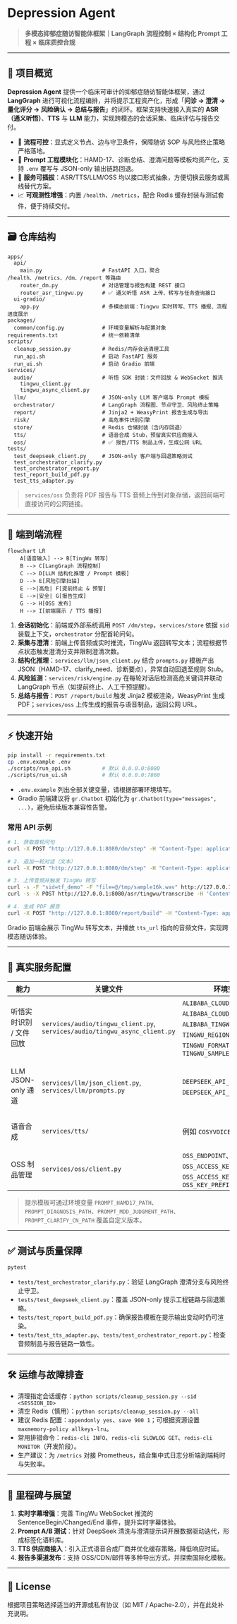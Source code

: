 # Depression Agent

> **多模态抑郁症随访智能体框架｜LangGraph 流程控制 × 结构化 Prompt 工程 × 临床质控合规**

---

## 📌 项目概览

**Depression Agent** 提供一个临床可审计的抑郁症随访智能体框架，通过 **LangGraph** 进行可视化流程编排，并将提示工程资产化，形成「**问诊 → 澄清 → 量化评分 → 风险确认 → 总结与报告**」的闭环。框架支持快速接入真实的 **ASR（通义听悟）**、**TTS** 与 **LLM** 能力，实现跨模态的会话采集、临床评估与报告交付。

- 🔁 **流程可控**：显式定义节点、边与守卫条件，保障随访 SOP 与风险终止策略严格落地。
- 🧠 **Prompt 工程模块化**：HAMD-17、诊断总结、澄清问题等模板均资产化，支持 `.env` 覆写与 JSON-only 输出链路回退。
- 🧩 **服务可插拔**：ASR/TTS/LLM/OSS 均以接口形式抽象，方便切换云服务或离线替代方案。
- 📈 **可观测性增强**：内置 `/health`、`/metrics`，配合 Redis 缓存封装与测试套件，便于持续交付。

---

## 🗃️ 仓库结构

```text
apps/
  api/
    main.py                   # FastAPI 入口，聚合 /health、/metrics、/dm、/report 等路由
    router_dm.py              # 对话管理与报告构建 REST 接口
    router_asr_tingwu.py      # ✅ 通义听悟 ASR 上传、转写与任务查询接口
  ui-gradio/
    app.py                    # 多模态前端：Tingwu 实时转写、TTS 播报、流程进度展示
packages/
  common/config.py            # 环境变量解析与配置对象
requirements.txt              # 统一依赖清单
scripts/
  cleanup_session.py          # Redis/内存会话清理工具
  run_api.sh                  # 启动 FastAPI 服务
  run_ui.sh                   # 启动 Gradio 前端
services/
  audio/                      # 听悟 SDK 封装：文件回放 & WebSocket 推流
    tingwu_client.py
    tingwu_async_client.py
  llm/                        # JSON-only LLM 客户端与 Prompt 模板
  orchestrator/               # LangGraph 流程图、节点守卫、风险终止策略
  report/                     # Jinja2 + WeasyPrint 报告生成与导出
  risk/                       # 高危事件识别引擎
  store/                      # Redis 仓储封装（含内存回退）
  tts/                        # 语音合成 Stub，预留真实供应商接入
  oss/                        # ✅ 报告/TTS 制品上传，生成公网 URL
tests/
  test_deepseek_client.py     # JSON-only 客户端与回退策略测试
  test_orchestrator_clarify.py
  test_orchestrator_report.py
  test_report_build_pdf.py
  test_tts_adapter.py
```

> `services/oss` 负责将 PDF 报告与 TTS 音频上传到对象存储，返回前端可直接访问的公网链接。

---

## 🧭 端到端流程

```mermaid
flowchart LR
    A[语音输入] --> B[TingWu 转写]
    B --> C[LangGraph 流程控制]
    C --> D[LLM 结构化推理 / Prompt 模板]
    D --> E[风险引擎扫描]
    E -->|高危| F[提前终止 & 预警]
    E -->|安全| G[报告生成]
    G --> H[OSS 发布]
    H --> I[前端展示 / TTS 播报]
```

1. **会话初始化**：前端或外部系统调用 `POST /dm/step`，`services/store` 依据 `sid` 装载上下文，`orchestrator` 分配首轮问句。
2. **采集与澄清**：前端上传音频或实时推流，TingWu 返回转写文本；流程根据节点状态触发澄清分支并限制澄清次数。
3. **结构化推理**：`services/llm/json_client.py` 结合 `prompts.py` 模板产出 JSON（HAMD-17、clarify_need、诊断要点），异常自动回退至规则 Stub。
4. **风险监测**：`services/risk/engine.py` 在每轮对话后检测高危关键词并联动 LangGraph 节点（如提前终止、人工干预提醒）。
5. **总结与报告**：`POST /report/build` 触发 Jinja2 模板渲染，WeasyPrint 生成 PDF；`services/oss` 上传生成的报告与语音制品，返回公网 URL。

---

## ⚡ 快速开始

```bash
pip install -r requirements.txt
cp .env.example .env
./scripts/run_api.sh          # 默认 0.0.0.0:8080
./scripts/run_ui.sh           # 默认 0.0.0.0:7860
```

- `.env.example` 列出全部关键变量，请根据部署环境填写。
- Gradio 前端建议将 `gr.Chatbot` 初始化为 `gr.Chatbot(type="messages", ...)`，避免后续版本兼容性告警。

### 常用 API 示例

```bash
# 1. 获取首轮问句
curl -X POST "http://127.0.0.1:8080/dm/step" -H "Content-Type: application/json" -d '{"sid":"demo-session","role":"user"}'

# 2. 追加一轮对话（文本）
curl -X POST "http://127.0.0.1:8080/dm/step" -H "Content-Type: application/json" -d '{"sid":"demo-session","role":"user","text":"最近睡得不太好"}'

# 3. 上传音频并触发 TingWu 转写
curl -s -F "sid=tf_demo" -F "file=@/tmp/sample16k.wav" http://127.0.0.1:8080/asr/tingwu/upload | jq -r .audio_ref
curl -s -X POST http://127.0.0.1:8080/asr/tingwu/transcribe -H 'Content-Type: application/json' -d '{"sid":"tf_demo","audio_ref":"<audio_ref_from_upload>"}' | jq

# 4. 生成 PDF 报告
curl -X POST "http://127.0.0.1:8080/report/build" -H "Content-Type: application/json" -d '{"sid":"demo-session"}'
```

Gradio 前端会展示 TingWu 转写文本，并播放 `tts_url` 指向的音频文件，实现跨模态随访体验。

---

## 🔌 真实服务配置

| 能力 | 关键文件 | 环境变量（示例） | 说明 |
| --- | --- | --- | --- |
| 听悟实时识别 / 文件回放 | `services/audio/tingwu_client.py`, `services/audio/tingwu_async_client.py` | `ALIBABA_CLOUD_ACCESS_KEY_ID`、`ALIBABA_CLOUD_ACCESS_KEY_SECRET`、`ALIBABA_TINGWU_APPKEY`、`TINGWU_REGION`、`TINGWU_FORMAT=pcm`、`TINGWU_SAMPLE_RATE=16000` | 支持创建实时任务 → NLS SDK 推流 → 结果回传，并提供异步创建/停止封装 |
| LLM JSON-only 通道 | `services/llm/json_client.py`, `services/llm/prompts.py` | `DEEPSEEK_API_BASE`、`DEEPSEEK_API_KEY`、`PROMPT_*_PATH` | OpenAI 兼容 `/chat/completions`；异常自动回退至规则 Stub，并支持自定义提示模板路径 |
| 语音合成 | `services/tts/` | 例如 `COSYVOICE_API_KEY` | 以 Stub 为基线，可替换为供应商 SDK，返回本地或公网 URL |
| OSS 制品管理 | `services/oss/client.py` | `OSS_ENDPOINT`、`OSS_BUCKET`、`OSS_ACCESS_KEY_ID`、`OSS_ACCESS_KEY_SECRET`、可选 `OSS_KEY_PREFIX` | 报告 PDF 与 TTS 音频统一上传，返回公网 URL |

> 提示模板可通过环境变量 `PROMPT_HAMD17_PATH`、`PROMPT_DIAGNOSIS_PATH`、`PROMPT_MDD_JUDGMENT_PATH`、`PROMPT_CLARIFY_CN_PATH` 覆盖自定义版本。

---

## ✅ 测试与质量保障

```bash
pytest
```

- `tests/test_orchestrator_clarify.py`：验证 LangGraph 澄清分支与风险终止守卫。
- `tests/test_deepseek_client.py`：覆盖 JSON-only 提示工程链路与回退策略。
- `tests/test_report_build_pdf.py`：确保报告模板在提示输出变动时仍可渲染。
- `tests/test_tts_adapter.py`、`tests/test_orchestrator_report.py`：检查音频制品与报告链路一致性。

---

## 🛠️ 运维与故障排查

- 清理指定会话缓存：`python scripts/cleanup_session.py --sid <SESSION_ID>`
- 清空 Redis（慎用）：`python scripts/cleanup_session.py --all`
- 建议 Redis 配置：`appendonly yes`、`save 900 1`；可根据资源设置 `maxmemory-policy allkeys-lru`。
- 常用排错命令：`redis-cli INFO`、`redis-cli SLOWLOG GET`、`redis-cli MONITOR`（开发阶段）。
- 生产建议：为 `/metrics` 对接 Prometheus，结合集中式日志分析端到端耗时与失败率。

---

## 🧭 里程碑与展望

1. **实时字幕增强**：完善 TingWu WebSocket 推流的 SentenceBegin/Changed/End 事件，提升实时字幕体验。
2. **Prompt A/B 测试**：针对 DeepSeek 清洗与澄清提示词开展数据驱动迭代，形成标签化语料库。
3. **TTS 供应商接入**：引入正式语音合成厂商并优化缓存策略，降低响应时延。
4. **报告多渠道发布**：支持 OSS/CDN/邮件等多种导出方式，并探索国际化模板。

---

## 📄 License

根据项目策略选择适当的开源或私有协议（如 MIT / Apache-2.0），并在此处补充说明。
